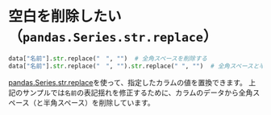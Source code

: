 # 空白を削除したい（`pandas.Series.str.replace`）

```python
data["名前"].str.replace("　", "")  # 全角スペースを削除する
data["名前"].str.replace("　", "").str.replace(" ", "")  # 全角スペースと半角スペースを削除する
```

[pandas.Series.str.replace](https://pandas.pydata.org/pandas-docs/stable/reference/api/pandas.Series.str.replace.html)を使って、指定したカラムの値を置換できます。
上記のサンプルでは``名前``の表記揺れを修正するために、カラムのデータから全角スペース（と半角スペース）を削除しています。

